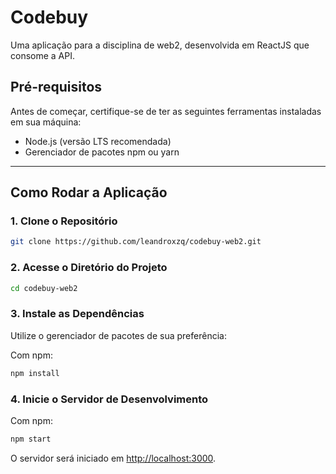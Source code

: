 # Codebuy

Uma aplicação para a disciplina de web2, desenvolvida em ReactJS que consome a API.

## Pré-requisitos

Antes de começar, certifique-se de ter as seguintes ferramentas instaladas em sua máquina:

-   Node.js (versão LTS recomendada)
-   Gerenciador de pacotes npm ou yarn

---

## Como Rodar a Aplicação

### 1. Clone o Repositório

```bash
git clone https://github.com/leandroxzq/codebuy-web2.git
```

### 2. Acesse o Diretório do Projeto

```bash
cd codebuy-web2
```

### 3. Instale as Dependências

Utilize o gerenciador de pacotes de sua preferência:

Com npm:

```bash
npm install
```

### 4. Inicie o Servidor de Desenvolvimento

Com npm:

```bash
npm start
```

O servidor será iniciado em [http://localhost:3000](http://localhost:3000).

